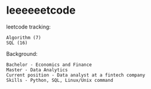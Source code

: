 # leeeeeetcode
leetcode tracking:
    
    Algorithm (7)
    SQL (16)


Background:
    
    Bachelor - Economics and Finance
    Master - Data Analytics
    Current position - Data analyst at a fintech company
    Skills - Python, SQL, Linux/Unix command
